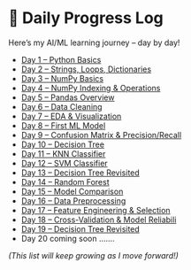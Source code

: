 # 📆 Daily Progress Log

Here’s my AI/ML learning journey – day by day!

- [Day 1 – Python Basics](daily-logs/day01.md)
- [Day 2 – Strings, Loops, Dictionaries](daily-logs/day02.md)
- [Day 3 – NumPy Basics](daily-logs/day03.md)
- [Day 4 – NumPy Indexing & Operations](daily-logs/day04.md)
- [Day 5 – Pandas Overview](daily-logs/day05.md)
- [Day 6 – Data Cleaning](daily-logs/day06.md)
- [Day 7 – EDA & Visualization](daily-logs/day07.md)
- [Day 8 – First ML Model](daily-logs/day08.md)
- [Day 9 – Confusion Matrix & Precision/Recall](daily-logs/day09.md)
- [Day 10 – Decision Tree](daily-logs/day10.md)
- [Day 11 – KNN Classifier](daily-logs/day11.md)
- [Day 12 – SVM Classifier](daily-logs/day12.md)
- [Day 13 – Decision Tree Revisited](daily-logs/day13.md)
- [Day 14 – Random Forest](daily-logs/day14.md)
- [Day 15 – Model Comparison](daily-logs/day15.md)
- [Day 16 – Data Preprocessing](daily-logs/day16.md)
- [Day 17 – Feature Engineering & Selection](daily-logs/day17.md)
- [Day 18 – Cross-Validation & Model Reliabili](daily-logs/day18.md)
- [Day 19 – Decision Tree Revisited](daily-logs/day19.md)
- Day 20 coming soon .......
  
*(This list will keep growing as I move forward!)*
